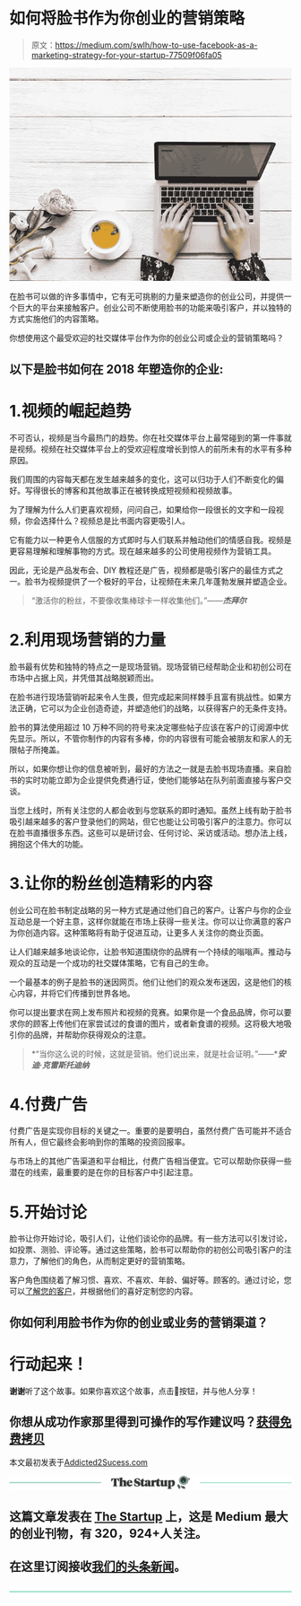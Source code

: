 # 如何将脸书作为你创业的营销策略

> 原文：<https://medium.com/swlh/how-to-use-facebook-as-a-marketing-strategy-for-your-startup-77509f06fa05>

![](img/fc05f8c34d0ba3c958fd3779617dbd86.png)

在脸书可以做的许多事情中，它有无可挑剔的力量来塑造你的创业公司，并提供一个巨大的平台来接触客户。创业公司不断使用脸书的功能来吸引客户，并以独特的方式实施他们的内容策略。

你想使用这个最受欢迎的社交媒体平台作为你的创业公司或企业的营销策略吗？

## 以下是脸书如何在 2018 年塑造你的企业:

# 1.视频的崛起趋势

不可否认，视频是当今最热门的趋势。你在社交媒体平台上最常碰到的第一件事就是视频。视频在社交媒体平台上的受欢迎程度增长到惊人的前所未有的水平有多种原因。

我们周围的内容每天都在发生越来越多的变化，这可以归功于人们不断变化的偏好。写得很长的博客和其他故事正在被转换成短视频和视频故事。

为了理解为什么人们更喜欢视频，问问自己，如果给你一段很长的文字和一段视频，你会选择什么？视频总是比书面内容更吸引人。

它有能力以一种更令人信服的方式即时与人们联系并触动他们的情感自我。视频是更容易理解和理解事物的方式。现在越来越多的公司使用视频作为营销工具。

因此，无论是产品发布会、DIY 教程还是广告，视频都是吸引客户的最佳方式之一。脸书为视频提供了一个极好的平台，让视频在未来几年蓬勃发展并塑造企业。

> “激活你的粉丝，不要像收集棒球卡一样收集他们。”——***杰拜尔***

# 2.利用现场营销的力量

脸书最有优势和独特的特点之一是现场营销。现场营销已经帮助企业和初创公司在市场中占据上风，并凭借其战略脱颖而出。

在脸书进行现场营销听起来令人生畏，但完成起来同样棘手且富有挑战性。如果方法正确，它可以为企业创造奇迹，并塑造他们的战略，以获得客户的无条件支持。

脸书的算法使用超过 10 万种不同的符号来决定哪些帖子应该在客户的订阅源中优先显示。所以，不管你制作的内容有多棒，你的内容很有可能会被朋友和家人的无限帖子所掩盖。

所以，如果你想让你的信息被听到，最好的方法之一就是去脸书现场直播。来自脸书的实时功能立即为企业提供免费通行证，使他们能够站在队列前面直接与客户交谈。

当您上线时，所有关注您的人都会收到与您联系的即时通知。虽然上线有助于脸书吸引越来越多的客户登录他们的网站，但它也能让公司吸引客户的注意力。你可以在脸书直播很多东西。这些可以是研讨会、任何讨论、采访或活动。想办法上线，拥抱这个伟大的功能。

# 3.让你的粉丝创造精彩的内容

创业公司在脸书制定战略的另一种方式是通过他们自己的客户。让客户与你的企业互动总是一个好主意，这样你就能在市场上获得一些关注。你可以让你满意的客户为你创造内容。这种策略将有助于促进互动，让更多人关注你的商业页面。

让人们越来越多地谈论你，让脸书知道围绕你的品牌有一个持续的嗡嗡声。推动与观众的互动是一个成功的社交媒体策略，它有自己的生命。

一个最基本的例子是脸书的迷因网页。他们让他们的观众发布迷因，这是他们的核心内容，并将它们传播到世界各地。

你可以提出要求在网上发布照片和视频的竞赛。如果你是一个食品品牌，你可以要求你的顾客上传他们在家尝试过的食谱的图片，或者新食谱的视频。这将极大地吸引你的品牌，并帮助你获得观众的注意。

> *“当你这么说的时候，这就是营销。他们说出来，就是社会证明。”——****安迪·克雷斯托迪纳***

# 4.付费广告

付费广告是实现你目标的关键之一。重要的是要明白，虽然付费广告可能并不适合所有人，但它最终会影响到你的策略的投资回报率。

与市场上的其他广告渠道和平台相比，付费广告相当便宜。它可以帮助你获得一些潜在的线索，最重要的是在你的目标客户中引起注意。

# 5.开始讨论

脸书让你开始讨论，吸引人们，让他们谈论你的品牌。有一些方法可以引发讨论，如投票、测验、评论等。通过这些策略，脸书可以帮助你的初创公司吸引客户的注意力，了解他们的角色，从而制定更好的营销策略。

客户角色围绕着了解习惯、喜欢、不喜欢、年龄、偏好等。顾客的。通过讨论，您可以[了解您的客户](https://addicted2success.com/success-advice/5-digital-marketing-strategies-to-win-it-big-in-2017/)，并根据他们的喜好定制您的内容。

## 你如何利用脸书作为你的创业或业务的营销渠道？

# 行动起来！

**谢谢**听了这个故事。如果你喜欢这个故事，点击👏按钮，并与他人分享！

## 你想从成功作家那里得到可操作的写作建议吗？[获得免费拷贝](https://mailchi.mp/d0442b655c31/get-your-ebook)

本文最初发表于[Addicted2Sucess.com](https://addicted2success.com/startups/heres-how-facebook-can-shape-your-startup-in-2018/)

[![](img/308a8d84fb9b2fab43d66c117fcc4bb4.png)](https://medium.com/swlh)

## 这篇文章发表在 [The Startup](https://medium.com/swlh) 上，这是 Medium 最大的创业刊物，有 320，924+人关注。

## 在这里订阅接收[我们的头条新闻](http://growthsupply.com/the-startup-newsletter/)。

[![](img/b0164736ea17a63403e660de5dedf91a.png)](https://medium.com/swlh)